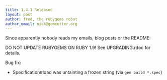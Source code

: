 ```yaml
---
title: 1.4.1 Released
layout: post
author: fred, the rubygems robot
author_email: nick@gemcutter.org
---
```


Since apparently nobody reads my emails, blog posts or the README:

DO NOT UPDATE RUBYGEMS ON RUBY 1.9! See UPGRADING.rdoc for details.

Bug fix:

* Specification#load was untainting a frozen string (via `gem build *.spec`)

